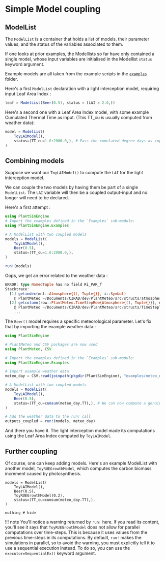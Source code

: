 # Simple Model coupling

## ModelList

The `ModelList` is a container that holds a list of models, their parameter values, and the status of the variables associated to them.

If one looks at prior examples, the Modellists so far have only contained a single model, whose input variables are initialised in the Modellist `status` keyword argument. 

Example models are all taken from the example scripts in the [`examples`](https://github.com/VirtualPlantLab/PlantSimEngine.jl/blob/master/examples/) folder.

Here's a first `ModelList` declaration with a light interception model, requiring input Leaf Area Index : 

```julia
leaf = ModelList(Beer(0.5), status = (LAI = 2.0,))
```

Here's a second one with a Leaf Area Index model, with some example Cumulated Thermal Time as input. (This TT_cu is usually computed from weather data):

```julia
model = ModelList(
    ToyLAIModel(),
    status=(TT_cu=1.0:2000.0,), # Pass the cumulated degree-days as input to the model
)
```

## Combining models

Suppose we want our `ToyLAIModel()` to compute the `LAI` for the light interception model. 

We can couple the two models by having them be part of a single `ModelList`. The `LAI` variable will then be a coupled output-input and no longer will need to be declared.

Here's a first attempt : 

```julia
using PlantSimEngine
# Import the examples defined in the `Examples` sub-module:
using PlantSimEngine.Examples

# A ModelList with two coupled models
models = ModelList(
    ToyLAIModel(),
    Beer(0.5),
    status=(TT_cu=1.0:2000.0,),
)

run!(models)
```

Oops, we get an error related to the weather data : 

```julia
ERROR: type NamedTuple has no field Ri_PAR_f
Stacktrace:
  [1] getindex(mnt::Atmosphere{(), Tuple{}}, i::Symbol)
    @ PlantMeteo ~/Documents/CIRAD/dev/PlantMeteo/src/structs/atmosphere.jl:147
  [2] getcolumn(row::PlantMeteo.TimeStepRow{Atmosphere{(), Tuple{}}}, nm::Symbol)
    @ PlantMeteo ~/Documents/CIRAD/dev/PlantMeteo/src/structs/TimeStepTable.jl:205
    ...
```

The `Beer()` model requires a specific meteorological parameter. Let's fix that by importing the example weather data :

```julia
using PlantSimEngine

# PlantMeteo and CSV packages are now used
using PlantMeteo, CSV

# Import the examples defined in the `Examples` sub-module:
using PlantSimEngine.Examples

# Import example weather data
meteo_day = CSV.read(joinpath(pkgdir(PlantSimEngine), "examples/meteo_day.csv"), DataFrame, header=18)

# A ModelList with two coupled models
models = ModelList(
    ToyLAIModel(),
    Beer(0.5),
    status=(TT_cu=cumsum(meteo_day.TT),), # We can now compute a genuine cumulative thermal time from the weather data
)

# Add the weather data to the run! call
outputs_coupled = run!(models, meteo_day)

```

And there you have it. The light interception model made its computations using the Leaf Area Index computed by `ToyLAIModel`.

## Further coupling

Of course, one can keep adding models. Here's an example ModelList with another model, `ToyRUEGrowthModel`, which computes the carbon biomass increment caused by photosynthesis.

```@example usepkg
models = ModelList(
    ToyLAIModel(),
    Beer(0.5),
    ToyRUEGrowthModel(0.2),
    status=(TT_cu=cumsum(meteo_day.TT),),
)

nothing # hide
```

!!! note
    You'll notice a warning returned by `run!` here. If you read its content, you'll see it says that `ToyRUEGrowthModel` does not allow for parallel computations over time-steps. This is because it uses values from the previous time-steps in its computations. By default, `run!` makes the simulations in parallel, so to avoid the warning, you must explicitly tell it to use a sequential execution instead. To do so, you can use the `executor=SequentialEx()` keyword argument.
